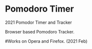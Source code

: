 # Pomodoro Timer
2021 Pomodor Timer and Tracker 

Browser based Pomodoro Tracker. 

#Works on Opera and Firefox. (2021 Feb)

